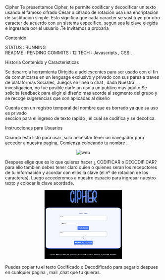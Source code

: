 Cipher 
Te  presentamos Cipher, te permite codificar  y decodificar  un texto   usando  el famoso cifrado César  o cifrado de rotación usa una encriptación de sustitución simple. Esto significa que cada caracter se sustituye por otro caracter de acuerdo con un sistema especifico,  segun sea la clave elegida  e ingresada  por el usuario .Te Invitamos  a probarla  

Contenido  

STATUS  : RUNNING  
README  : PENDING 
COMMITS : 12
TECH    : Javascripts ,  CSS ,

Historia Contenido  y Caracteristicas 

Se desarrola herramienta  Dirigida a adolescentes para  ser usado  con el fin de comunicarse en un lenguage  exclusivo y privado con sus pares a traves de plataformas Sociales, Juegos en linea  o chat ,  dada   Nuestra investigacion, no fue  posible darle un uso a un publico mas adulto 
Se solicita feedback  para   eligir el diseño  mas acorde al segmento   del grupo  y se recoge  sugerencias que son aplicadas   al  diseño  

Cuenta  con  un registro temporal del nombre que es borrado   ya que su uso es  privado  
seccion para el ingreso de texto rapido  , el cual se codifica y se decofica.

Instrucciones para Usuarios  

Cuando esta listo para usar ,solo necesitar tener  un navegador  para  acceder   a nuestra  pagina,   Comienza  colocando tu nombre ,  

<p align="center">
  <img src="../src/media/IMAGWEB.png" width="250" title="web">
</p>

Despues elige que es lo  que quieres hacer ¿ CODIFICAR  o DECODIFICAR?  para ello tambien debes tener  claro  quien o quienes seran los recepctores de tu información  y acordar con ellos la clave  (el nº  de rotacion de los caracteres).
Luego accederemos   a  nuestro espacio   para ingresar nuestro texto  y colocar la clave acordada.  
<p align="center">
  <img src="../src/media/cifrado.png" width="250" title="web">
</p>

Puedes copiar tu el texto Codificado o Decodificado   para   pegarlo despues  en cualquier  pagina  , mail ,chat que tu quieras.